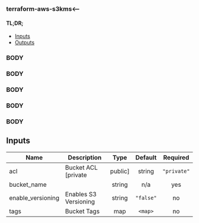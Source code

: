 ### terraform-aws-s3kms<--

#### TL;DR;
- [Inputs](#input)
- [Outputs](#output)

### BODY ###
### BODY ###
### BODY ###
### BODY ###
### BODY ###

## Inputs

| Name | Description | Type | Default | Required |
|------|-------------|:----:|:-----:|:-----:|
| acl | Bucket ACL [private|public] | string | `"private"` | no |
| bucket\_name |  | string | n/a | yes |
| enable\_versioning | Enables S3 Versioning | string | `"false"` | no |
| tags | Bucket Tags | map | `<map>` | no |

